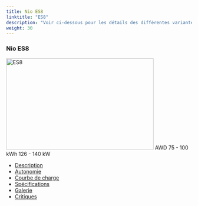 ```yaml
---
title: Nio ES8
linktitle: "ES8"
description: "Voir ci-dessous pour les détails des différentes variantes de Nio ES8"
weight: 30
---
```

<!-- markdownlint-disable MD033 -->
<!-- markdownlint-disable MD010 -->
<div class="container p-3 mb-4 bg-body-tertiary rounded border">
<h3>Nio ES8</h3>
	<div class="row">
		<div class="col col-12 col-md-6">
			<a href="es8/"><img src="https://media.evkx.net/multimedia/models/nio/es8/es8/main_1_xst.jpg" class="img-fluid" width="400px" height="248px" alt="ES8" ></a>
<i class="bi bi-record2-fill"></i> AWD <i class="bi bi-battery-full"></i> 75 - 100 kWh <i class="bi bi-ev-station"></i> 126 - 140 kW 
		</div>
		<div class="col col-12 col-md-6">
			<ul class="list-group list-group-flush">
				<li class="list-group-item list-group-item-action"><a href="es8/" class="text-decoration-none text-black"><i class="bi-car-front"></i> Description</a></li>
				<li class="list-group-item list-group-item-action"><a href="es8/rangeandconsumption/" class="text-decoration-none text-black" ><i class="bi-file-earmark-bar-graph"></i> Autonomie</a></li>
				<li class="list-group-item list-group-item-action"><a href="es8/chargingcurve/" class="text-decoration-none text-black" ><i class="bi-battery-charging"></i> Courbe de charge</a></li>
				<li class="list-group-item list-group-item-action"><a href="es8/specifications/" class="text-decoration-none text-black" ><i class="bi-layout-text-sidebar-reverse"></i> Spécifications</a></li>
				<li class="list-group-item list-group-item-action"><a href="es8/gallery/" class="text-decoration-none text-black" ><i class="bi-images"></i> Galerie</a></li>
				<li class="list-group-item list-group-item-action"><a href="es8/reviews/" class="text-decoration-none text-black" ><i class="bi-person-video2"></i> Critiques</a></li>
			</ul>
		</div>
	</div>
</div>
